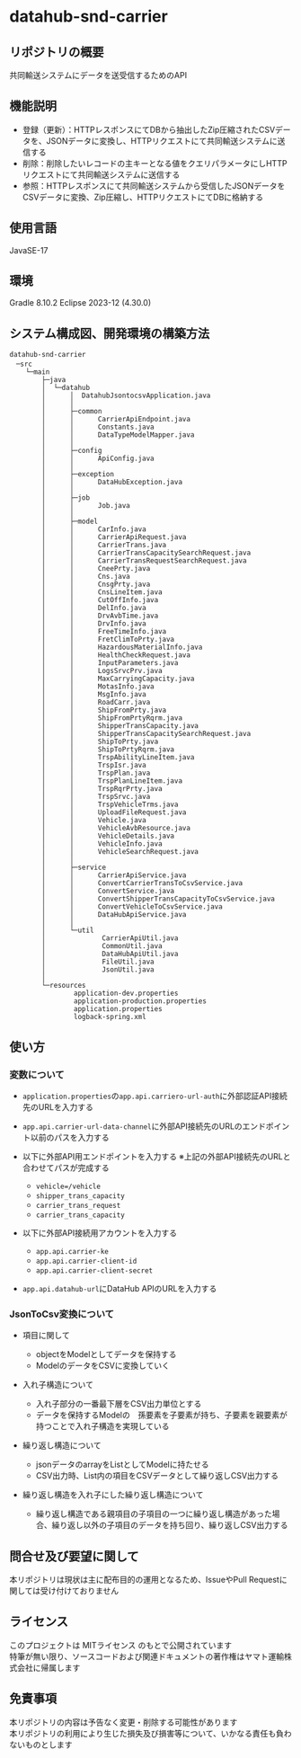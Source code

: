 # datahub-snd-carrier

## リポジトリの概要
共同輸送システムにデータを送受信するためのAPI
	
## 機能説明
- 登録（更新）：HTTPレスポンスにてDBから抽出したZip圧縮されたCSVデータを、JSONデータに変換し、HTTPリクエストにて共同輸送システムに送信する
- 削除：削除したいレコードの主キーとなる値をクエリパラメータにしHTTPリクエストにて共同輸送システムに送信する
- 参照：HTTPレスポンスにて共同輸送システムから受信したJSONデータをCSVデータに変換、Zip圧縮し、HTTPリクエストにてDBに格納する

## 使用言語
JavaSE-17

## 環境
Gradle 8.10.2
Eclipse 2023-12 (4.30.0)

## システム構成図、開発環境の構築方法

```
datahub-snd-carrier
　─src
    └─main
        ├─java
        │  └─datahub
        │      │  DatahubJsontocsvApplication.java
        │      │
        │      ├─common
        │      │      CarrierApiEndpoint.java
        │      │      Constants.java
        │      │      DataTypeModelMapper.java
        │      │
        │      ├─config
        │      │      ApiConfig.java
        │      │
        │      ├─exception
        │      │      DataHubException.java
        │      │
        │      ├─job
        │      │      Job.java
        │      │
        │      ├─model
        │      │      CarInfo.java
        │      │      CarrierApiRequest.java
        │      │      CarrierTrans.java
        │      │      CarrierTransCapacitySearchRequest.java
        │      │      CarrierTransRequestSearchRequest.java
        │      │      CneePrty.java
        │      │      Cns.java
        │      │      CnsgPrty.java
        │      │      CnsLineItem.java
        │      │      CutOffInfo.java
        │      │      DelInfo.java
        │      │      DrvAvbTime.java
        │      │      DrvInfo.java
        │      │      FreeTimeInfo.java
        │      │      FretClimToPrty.java
        │      │      HazardousMaterialInfo.java
        │      │      HealthCheckRequest.java
        │      │      InputParameters.java
        │      │      LogsSrvcPrv.java
        │      │      MaxCarryingCapacity.java
        │      │      MotasInfo.java
        │      │      MsgInfo.java
        │      │      RoadCarr.java
        │      │      ShipFromPrty.java
        │      │      ShipFromPrtyRqrm.java
        │      │      ShipperTransCapacity.java
        │      │      ShipperTransCapacitySearchRequest.java
        │      │      ShipToPrty.java
        │      │      ShipToPrtyRqrm.java
        │      │      TrspAbilityLineItem.java
        │      │      TrspIsr.java
        │      │      TrspPlan.java
        │      │      TrspPlanLineItem.java
        │      │      TrspRqrPrty.java
        │      │      TrspSrvc.java
        │      │      TrspVehicleTrms.java
        │      │      UploadFileRequest.java
        │      │      Vehicle.java
        │      │      VehicleAvbResource.java
        │      │      VehicleDetails.java
        │      │      VehicleInfo.java
        │      │      VehicleSearchRequest.java
        │      │
        │      ├─service
        │      │      CarrierApiService.java
        │      │      ConvertCarrierTransToCsvService.java
        │      │      ConvertService.java
        │      │      ConvertShipperTransCapacityToCsvService.java
        │      │      ConvertVehicleToCsvService.java
        │      │      DataHubApiService.java
        │      │
        │      └─util
        │              CarrierApiUtil.java
        │              CommonUtil.java
        │              DataHubApiUtil.java
        │              FileUtil.java
        │              JsonUtil.java
        │
        └─resources
                application-dev.properties
                application-production.properties
                application.properties
                logback-spring.xml
```

## 使い方
### 変数について
- `application.properties`の`app.api.carriero-url-auth`に外部認証API接続先のURLを入力する
- `app.api.carrier-url-data-channel`に外部API接続先のURLのエンドポイント以前のパスを入力する

- 以下に外部API用エンドポイントを入力する ※上記の外部API接続先のURLと合わせてパスが完成する  
	- `vehicle=/vehicle`
	- `shipper_trans_capacity`
	- `carrier_trans_request`	
	- `carrier_trans_capacity`

- 以下に外部API接続用アカウントを入力する
	- `app.api.carrier-ke`
	- `app.api.carrier-client-id`
	- `app.api.carrier-client-secret`
- `app.api.datahub-url`にDataHub APIのURLを入力する	

### JsonToCsv変換について

- 項目に関して
	- objectをModelとしてデータを保持する
	- ModelのデータをCSVに変換していく

- 入れ子構造について
	- 入れ子部分の一番最下層をCSV出力単位とする
	- データを保持するModelの　孫要素を子要素が持ち、子要素を親要素が持つことで入れ子構造を実現している

- 繰り返し構造について
	- jsonデータのarrayをListとしてModelに持たせる
	- CSV出力時、List内の項目をCSVデータとして繰り返しCSV出力する

- 繰り返し構造を入れ子にした繰り返し構造について
	- 繰り返し構造である親項目の子項目の一つに繰り返し構造があった場合、繰り返し以外の子項目のデータを持ち回り、繰り返しCSV出力する

## 問合せ及び要望に関して
本リポジトリは現状は主に配布目的の運用となるため、IssueやPull Requestに関しては受け付けておりません

## ライセンス
このプロジェクトは MITライセンス のもとで公開されています  
特筆が無い限り、ソースコードおよび関連ドキュメントの著作権はヤマト運輸株式会社に帰属します

## 免責事項
本リポジトリの内容は予告なく変更・削除する可能性があります  
本リポジトリの利用により生じた損失及び損害等について、いかなる責任も負わないものとします
